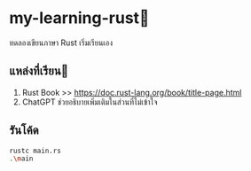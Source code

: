 # my-learning-rust🦀
ทดลองเขียนภาษา Rust 
เริ่มเรียนเอง 

## แหล่งที่เรียน📖
1. Rust Book >> https://doc.rust-lang.org/book/title-page.html
2. ChatGPT ช่วยอธิบายเพิ่มเติมในส่วนที่ไม่เข้าใจ

## รันโค้ด
```bash
rustc main.rs
.\main